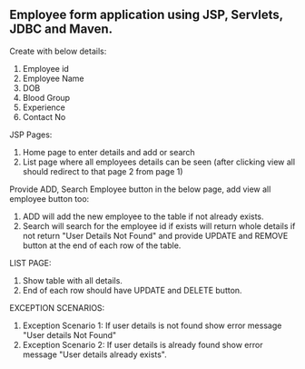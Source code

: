 <h2>Employee form application using JSP, Servlets, JDBC and Maven.</h2>

Create with below details:
<ol>
  <li>Employee id</li>
  <li>Employee Name</li>
  <li>DOB</li>
  <li>Blood Group</li>
  <li>Experience</li>
  <li>Contact No</li>
</ol>

JSP Pages:
<ol>
  <li>Home page to enter details and add or search</li>
  <li>List page where all employees details can be seen (after clicking view all should redirect to that page 2 from page 1)</li>
</ol>

Provide ADD, Search Employee button in the below page, add view all employee button too:
<ol>
  <li>ADD will add the new employee to the table if not already exists.</li>
  <li>Search will search for the employee id if exists will return whole details if not return "User Details Not Found" and provide UPDATE and REMOVE button at the end of each row of the table.</li>
</ol>

LIST PAGE:
<ol>
  <li>Show table with all details.</li>
  <li>End of each row should have UPDATE and DELETE button.</li>
</ol>

EXCEPTION SCENARIOS:
<ol>
  <li>Exception Scenario 1: If user details is not found show error message "User details Not Found"</li>
  <li>Exception Scenario 2: If user details is already found show error message "User details already exists".</li>
</ol>
